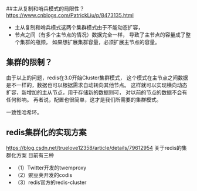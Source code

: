 ##主从复制和哨兵模式的局限性？
https://www.cnblogs.com/PatrickLiu/p/8473135.html
* 主从复制和哨兵模式这两个集群模式由于不能动态扩容，
* 节点之间（有多个主节点的情况）数据完全一样，
导致了主节点的容量成了整个集群的瓶颈，
如果想扩展集群容量，必须扩展主节点的容量。

## 集群的限制？

由于以上的问题，redis在3.0开始Cluster集群模式，
这个模式在主节点之间数据是不一样的，数据也可以根据需求自动转向其他节点。
这样就可以实现横向动态扩容，新增加的主从节点，用于存储新的数据则可，
对以前的节点的数据不会有任何影响。
再者说，配置也很简单，这才是我们所需要的集群模式。

一致性哈希环。

## redis集群化的实现方案
https://blog.csdn.net/truelove12358/article/details/79612954
关于redis的集群化方案 目前有三种 

* （1）Twitter开发的twemproxy
* （2）豌豆荚开发的codis
* （3）redis官方的redis-cluster
